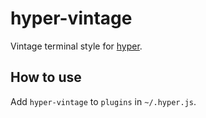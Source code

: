 # hyper-vintage

Vintage terminal style for [hyper](https://hyper.is/).

## How to use

Add `hyper-vintage` to `plugins` in `~/.hyper.js`.
